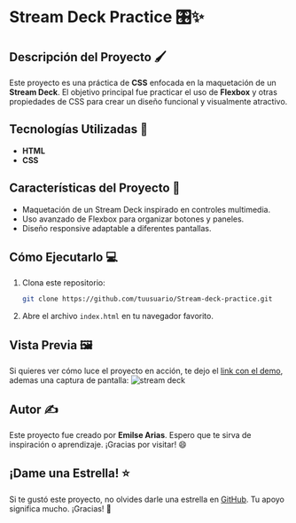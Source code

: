 # Stream Deck Practice 🎛️✨

## Descripción del Proyecto 🖌️
Este proyecto es una práctica de **CSS** enfocada en la maquetación de un **Stream Deck**. El objetivo principal fue practicar el uso de **Flexbox** y otras propiedades de CSS para crear un diseño funcional y visualmente atractivo.

## Tecnologías Utilizadas 🚀
- **HTML**
- **CSS**

## Características del Proyecto 🌟
- Maquetación de un Stream Deck inspirado en controles multimedia.
- Uso avanzado de Flexbox para organizar botones y paneles.
- Diseño responsive adaptable a diferentes pantallas.

## Cómo Ejecutarlo 💻
1. Clona este repositorio:
   ```bash
   git clone https://github.com/tuusuario/Stream-deck-practice.git
   ```
2. Abre el archivo `index.html` en tu navegador favorito.

## Vista Previa 🖼️
Si quieres ver cómo luce el proyecto en acción, te dejo el [link con el demo](https://stream-deck-practice.vercel.app/), ademas una captura de pantalla:
![stream deck](https://github.com/user-attachments/assets/32248949-61b6-4388-8753-b7df920740cc)



## Autor ✍️
Este proyecto fue creado por **Emilse Arias**. Espero que te sirva de inspiración o aprendizaje. ¡Gracias por visitar! 😄

## ¡Dame una Estrella! ⭐
Si te gustó este proyecto, no olvides darle una estrella en [GitHub](https://github.com/emiarias/stream-deck-practice). Tu apoyo significa mucho. ¡Gracias! 🌟

